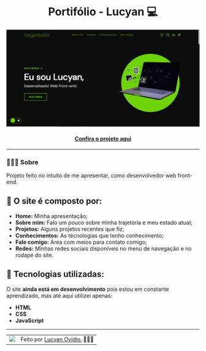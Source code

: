 <h1 align="center">Portifólio - Lucyan 💻</h1>

<img src="assets/images/projects/portifolio.png" alt="Imagem do projeto finalizado">

<h4 align="center"><a href="https://lucyanovidio.vercel.app">Confira o projeto aqui</a></h4>

---

### 👨🏿‍💻 Sobre

Projeto feito no intuito de me apresentar, como desenvolvedor web front-end.

## 🤯 O site é composto por:

- **Home:** Minha apresentação;
- **Sobre mim:** Falo um pouco sobre minha trajetória e meu estado atual;
- **Projetos:** Alguns projetos recentes que fiz;
- **Conhecimentos:** As técnologias que tenho conhecimento;
- **Fale comigo:** Área com meios para contato comigo;
- **Redes:** Minhas redes sociais disponíveis no menu de navegação e no rodapé do site.

## 🧠 Tecnologias utilizadas:

O site **ainda está em desenvolvimento** pois estou em constante aprendizado, mas até aqui utilizei apenas:

- **HTML**
- **CSS**
- **JavaScript**

---

<table>
  <tr>
    <td>
      <img src="https://github.com/lucyanovidio.png" width="100px" />
    </td>
    <td>
      Feito por <a href="https://linkedin.com/in/lucyanovidio">Lucyan Ovídio.</a> 🙋🏿‍♂️
    </td>
  </tr>
</table>
